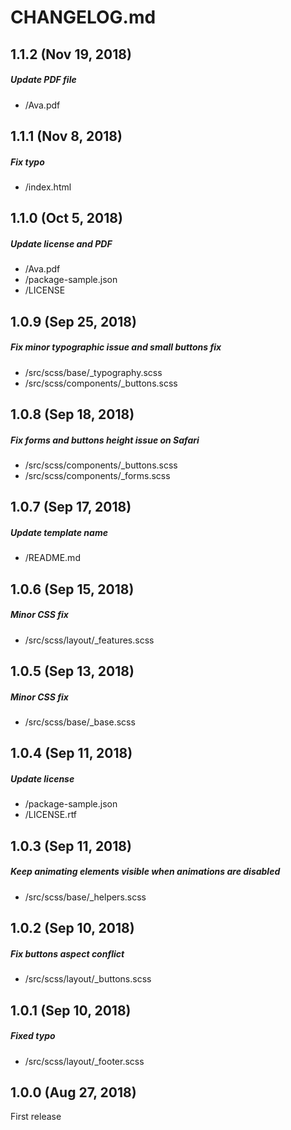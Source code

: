 # CHANGELOG.md

## 1.1.2 (Nov 19, 2018)

##### Update PDF file
* /Ava.pdf

## 1.1.1 (Nov 8, 2018)

##### Fix typo
* /index.html

## 1.1.0 (Oct 5, 2018)

##### Update license and PDF
* /Ava.pdf
* /package-sample.json
* /LICENSE

## 1.0.9 (Sep 25, 2018)

##### Fix minor typographic issue and small buttons fix
* /src/scss/base/_typography.scss
* /src/scss/components/_buttons.scss

## 1.0.8 (Sep 18, 2018)

##### Fix forms and buttons height issue on Safari
* /src/scss/components/_buttons.scss
* /src/scss/components/_forms.scss

## 1.0.7 (Sep 17, 2018)

##### Update template name
* /README.md

## 1.0.6 (Sep 15, 2018)

##### Minor CSS fix
* /src/scss/layout/_features.scss

## 1.0.5 (Sep 13, 2018)

##### Minor CSS fix
* /src/scss/base/_base.scss

## 1.0.4 (Sep 11, 2018)

##### Update license
* /package-sample.json
* /LICENSE.rtf

## 1.0.3 (Sep 11, 2018)

##### Keep animating elements visible when animations are disabled
* /src/scss/base/_helpers.scss

## 1.0.2 (Sep 10, 2018)

##### Fix buttons aspect conflict
* /src/scss/layout/_buttons.scss

## 1.0.1 (Sep 10, 2018)

##### Fixed typo
* /src/scss/layout/_footer.scss

## 1.0.0 (Aug 27, 2018)

First release
